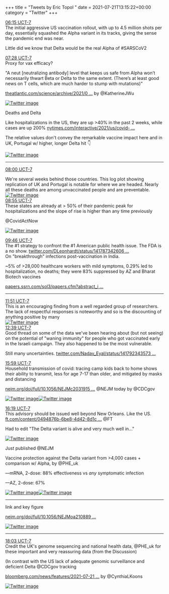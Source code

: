 +++
title = "Tweets by Eric Topol " 
date = 2021-07-21T13:15:22+00:00
category = "Twitter"
+++
<div class="tweet"> 
<div class="profile"> 
<a href="https://twitter.com/erictopol/status/1417835595435450371" target="_blank" rel="noreferer">06:15 UCT-7</a> 
</div> 
<div class="content"> 
The initial aggressive US vaccination rollout, with up to 4.5 million shots per day, essentially squashed the Alpha variant in its tracks, giving the sense the pandemic end was near. 

Little did we know that Delta would be the real Alpha of #SARSCoV2</div> 
</div> 
<div class="tweet"> 
<div class="profile"> 
<a href="https://twitter.com/erictopol/status/1417854010451628040" target="_blank" rel="noreferer">07:28 UCT-7</a> 
</div> 
<div class="content"> 
Proxy for vax efficacy?

"A neut [neutralizing antibody] level that keeps us safe from Alpha won’t necessarily thwart Beta or Delta to the same extent. (There’s at least good news on T cells, which are much harder to stump with mutations)"

<a href="https://www.theatlantic.com/science/archive/2021/07/correlates-of-protection-vaccine-immunity/619508/" target="_blank" rel="noreferer">theatlantic.com/science/archive/2021/0 ...</a> 
 by @KatherineJWu </div> 
<a href="/twitter/erictopol/images/E606Z_XVIAU8uVY.jpg"  ><img src="/twitter/erictopol/images/E606Z_XVIAU8uVY.jpg" alt="Twitter image" ></img></a></div> 
<div class="thread"> 
<div class="thread-content"> 
Deaths and Delta

Like hospitalizations in the US, they are up &gt;40% in the past 2 weeks, while cases are up 200% <a href="https://www.nytimes.com/interactive/2021/us/covid-cases.html?name=styln-coronavirus-live&region=TOP_BANNER&block=storyline_menu_recirc&action=click&pgtype=LegacyCollection&variant=1_Show&is_new=false" target="_blank" rel="noreferer">nytimes.com/interactive/2021/us/covid- ...</a> 


The relative values don't convey the remarkable vaccine impact here and in UK, Portugal w/ higher, longer Delta hit 👇 </div> 
<a href="/twitter/erictopol/images/E60-2O3VkAgRtOO.jpg"  ><img src="/twitter/erictopol/images/E60-2O3VkAgRtOO.jpg" alt="Twitter image" ></img></a><hr><div class="profile"> 
<a href="https://twitter.com/erictopol/status/1417862158931546114" target="_blank" rel="noreferer">08:00 UCT-7</a> 
</div> 
<div class="content"> 
We're several weeks behind those countries. This log plot showing replication of UK and Portugal is notable for where we are headed. Nearly all these deaths are among unvaccinated people and are preventable. </div> 
<a href="/twitter/erictopol/images/E61Au7RVgAAWK73.jpg"  ><img src="/twitter/erictopol/images/E61Au7RVgAAWK73.jpg" alt="Twitter image" ></img></a></div> 
<div class="tweet"> 
<div class="profile"> 
<a href="https://twitter.com/erictopol/status/1417875825060311040" target="_blank" rel="noreferer">08:55 UCT-7</a> 
</div> 
<div class="content"> 
These states are already at &gt; 50% of their pandemic peak for hospitalizations and the slope of rise is higher than any time previously 

@CovidActNow </div> 
<a href="/twitter/erictopol/images/E61OMI1VgAIB3BS.jpg"  ><img src="/twitter/erictopol/images/E61OMI1VgAIB3BS.jpg" alt="Twitter image" ></img></a></div> 
<div class="tweet"> 
<div class="profile"> 
<a href="https://twitter.com/erictopol/status/1417888702735413251" target="_blank" rel="noreferer">09:46 UCT-7</a> 
</div> 
<div class="content"> 
The #1 strategy to confront the #1 American public health issue. The FDA is a no show. <a href="https://twitter.com/DLeonhardt/status/1417873426069573638" target="_blank" rel="noreferer">twitter.com/DLeonhardt/status/141787342606 ...</a> 
</div> 
</div> 
<div class="thread"> 
<div class="thread-content"> 
On "breakthrough" infections post-vaccination in India.

 ~5% of &gt;28,000 healthcare workers with mild symptoms, 0.29% led to hospitalization, no deaths; they were 83% suppressed by AZ and Bharat Biotech vaccines

<a href="https://papers.ssrn.com/sol3/papers.cfm?abstract_id=3889352" target="_blank" rel="noreferer">papers.ssrn.com/sol3/papers.cfm?abstract_i ...</a> 
</div> 
<hr><div class="profile"> 
<a href="https://twitter.com/erictopol/status/1417920130030333954" target="_blank" rel="noreferer">11:51 UCT-7</a> 
</div> 
<div class="content"> 
This is an encouraging finding from a well regarded group of researchers. The lack of respectful responses is noteworthy and so is the discounting of anything positive by many </div> 
<a href="/twitter/erictopol/images/E611kmUVkAA1-c2.jpg"  ><img src="/twitter/erictopol/images/E611kmUVkAA1-c2.jpg" alt="Twitter image" ></img></a></div> 
<div class="tweet"> 
<div class="profile"> 
<a href="https://twitter.com/erictopol/status/1417932158065254401" target="_blank" rel="noreferer">12:39 UCT-7</a> 
</div> 
<div class="content"> 
Good thread on some of the data we've been hearing about (but not seeing) on the potential of "waning immunity" for people who got vaccinated early in the Israeli campaign. They also happened to be the most vulnerable. 

Still many uncertainties. <a href="https://twitter.com/Nadav_Eyal/status/1417923435737534467" target="_blank" rel="noreferer">twitter.com/Nadav_Eyal/status/141792343573 ...</a> 
</div> 
</div> 
<div class="tweet"> 
<div class="profile"> 
<a href="https://twitter.com/erictopol/status/1417982497476911107" target="_blank" rel="noreferer">15:59 UCT-7</a> 
</div> 
<div class="content"> 
Household transmission of covid: tracing camp kids back to home shows their ability to transmit, less for age 7-17 than older, and mitigated by masks and distancing

<a href="https://www.nejm.org/doi/full/10.1056/NEJMc2031915?query=featured_home" target="_blank" rel="noreferer">nejm.org/doi/full/10.1056/NEJMc2031915 ...</a> 
 @NEJM today by @CDCgov </div> 
<a href="/twitter/erictopol/images/E62vXW1VUAITeMi.jpg"  ><img src="/twitter/erictopol/images/E62vXW1VUAITeMi.jpg" alt="Twitter image" ></img></a><a href="/twitter/erictopol/images/E62vZAgUcAMCLaq.jpg"  ><img src="/twitter/erictopol/images/E62vZAgUcAMCLaq.jpg" alt="Twitter image" ></img></a></div> 
<div class="tweet"> 
<div class="profile"> 
<a href="https://twitter.com/erictopol/status/1417987504628584454" target="_blank" rel="noreferer">16:19 UCT-7</a> 
</div> 
<div class="content"> 
This advisory should be issued well beyond New Orleans. Like the US. <a href="https://www.ft.com/content/0494876b-6be8-4d42-8d1c-d4be8a955caa" target="_blank" rel="noreferer">ft.com/content/0494876b-6be8-4d42-8d1c ...</a> 
 @FT 

Had to edit "The Delta variant is alive and very much well in..." </div> 
<a href="/twitter/erictopol/images/E62zv-sVcAUzLdf.jpg"  ><img src="/twitter/erictopol/images/E62zv-sVcAUzLdf.jpg" alt="Twitter image" ></img></a></div> 
<div class="thread"> 
<div class="thread-content"> 
Just published @NEJM 

Vaccine protection against the Delta variant from &gt;4,000 cases + comparison w/ Alpha, by @PHE_uk 

—mRNA, 2-dose: 88% effectiveness vs *any* symptomatic infection

—AZ, 2-dose: 67% </div> 
<a href="/twitter/erictopol/images/E62OE-4UYAASgA4.jpg"  ><img src="/twitter/erictopol/images/E62OE-4UYAASgA4.jpg" alt="Twitter image" ></img></a><a href="/twitter/erictopol/images/E62PRckVIAAtPEq.jpg"  ><img src="/twitter/erictopol/images/E62PRckVIAAtPEq.jpg" alt="Twitter image" ></img></a><hr><div class="thread-content"> 
link and key figure

<a href="https://www.nejm.org/doi/full/10.1056/NEJMoa2108891?query=featured_home" target="_blank" rel="noreferer">nejm.org/doi/full/10.1056/NEJMoa210889 ...</a> 
 </div> 
<a href="/twitter/erictopol/images/E62YMatVEAA_G4C.jpg"  ><img src="/twitter/erictopol/images/E62YMatVEAA_G4C.jpg" alt="Twitter image" ></img></a><hr><div class="profile"> 
<a href="https://twitter.com/erictopol/status/1418013748531367938" target="_blank" rel="noreferer">18:03 UCT-7</a> 
</div> 
<div class="content"> 
Credit the UK's genome sequencing and national health data, @PHE_uk for these important and very reassuring data (from the Discussion)

(In contrast with the US lack of adequate genomic surveillance and deficient Delta @CDCgov tracking

<a href="https://www.bloomberg.com/news/features/2021-07-21/us-isn-t-prepared-to-track-covid-variants-as-delta-mutation-spreads?cmpid=BBD072121_BIZ&utm_medium=email&utm_source=newsletter&utm_term=210721&utm_campaign=bloombergdaily" target="_blank" rel="noreferer">bloomberg.com/news/features/2021-07-21 ...</a> 
 by @CynthiaLKoons </div> 
<a href="/twitter/erictopol/images/E63L9nMUYAIIm_4.jpg"  ><img src="/twitter/erictopol/images/E63L9nMUYAIIm_4.jpg" alt="Twitter image" ></img></a></div> 


